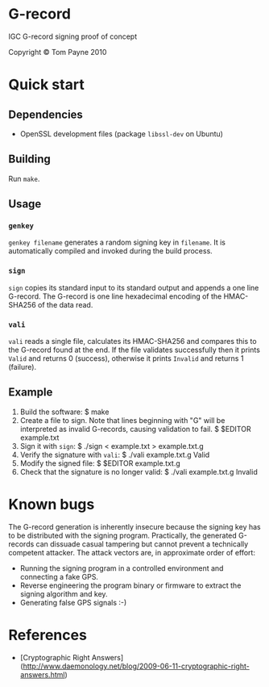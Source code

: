 G-record
========

IGC G-record signing proof of concept

Copyright &copy; Tom Payne 2010


Quick start
===========


Dependencies
------------

 * OpenSSL development files (package `libssl-dev` on Ubuntu)


Building
--------

Run `make`.


Usage
-----

### `genkey`

`genkey filename` generates a random signing key in `filename`.  It is
automatically compiled and invoked during the build process.

### `sign`

`sign` copies its standard input to its standard output and appends a one line
G-record.  The G-record is one line hexadecimal encoding of the HMAC-SHA256 of
the data read.

### `vali`

`vali` reads a single file, calculates its HMAC-SHA256 and compares this to
the G-record found at the end.  If the file validates successfully then it
prints `Valid` and returns 0 (success), otherwise it prints `Invalid` and
returns 1 (failure).


Example
-------

 1. Build the software:
        $ make
 2. Create a file to sign.  Note that lines beginning with "G" will be
    interpreted as invalid G-records, causing validation to fail.
        $ $EDITOR example.txt
 3. Sign it with `sign`:
        $ ./sign < example.txt > example.txt.g
 4. Verify the signature with `vali`:
        $ ./vali example.txt.g
        Valid
 5. Modify the signed file:
        $ $EDITOR example.txt.g
 6. Check that the signature is no longer valid:
        $ ./vali example.txt.g
        Invalid


Known bugs
==========

The G-record generation is inherently insecure because the signing key has to
be distributed with the signing program.  Practically, the generated G-records
can dissuade casual tampering but cannot prevent a technically competent
attacker. The attack vectors are, in approximate order of effort:

 * Running the signing program in a controlled environment and connecting a
   fake GPS.
 * Reverse engineering the program binary or firmware to extract the signing
   algorithm and key.
 * Generating false GPS signals :-)


References
==========

 * [Cryptographic Right Answers]
   (http://www.daemonology.net/blog/2009-06-11-cryptographic-right-answers.html)
